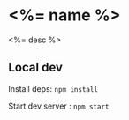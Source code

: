 # <%= name %>

<%= desc %>

## Local dev

Install deps: ```npm install```

Start dev server : ```npm start```